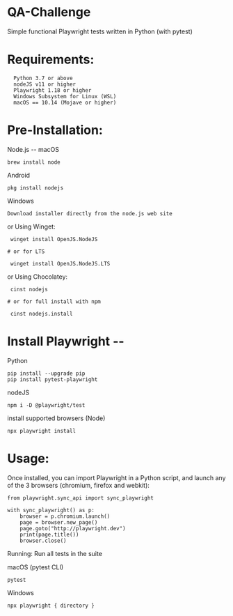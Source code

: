 # QA-Challenge

Simple functional  Playwright tests written in Python (with pytest) 

# Requirements:

      Python 3.7 or above 
      nodeJS v11 or higher
      Playwright 1.18 or higher 
      Windows Subsystem for Linux (WSL)
      macOS == 10.14 (Mojave or higher)


# Pre-Installation:

   Node.js --
   macOS
   
    brew install node

   Android 
   
    pkg install nodejs

   Windows
   
    Download installer directly from the node.js web site
     
   or Using Winget:
   
     winget install OpenJS.NodeJS
     
    # or for LTS
    
     winget install OpenJS.NodeJS.LTS

   or Using Chocolatey:
   
     cinst nodejs
     
    # or for full install with npm
    
     cinst nodejs.install

# Install Playwright --
   Python
    
    pip install --upgrade pip
    pip install pytest-playwright
    

   nodeJS
    
    npm i -D @playwright/test
    
   install supported browsers (Node)
   
    npx playwright install

# Usage: 
Once installed, you can import Playwright in a Python script, and launch any of the 3 browsers (chromium, firefox and webkit):

    from playwright.sync_api import sync_playwright

    with sync_playwright() as p:
        browser = p.chromium.launch()
        page = browser.new_page()
        page.goto("http://playwright.dev")
        print(page.title())
        browser.close()

Running: Run all tests in the suite

   macOS (pytest CLI)
   
    pytest
 
   Windows
   
    npx playwright { directory }
